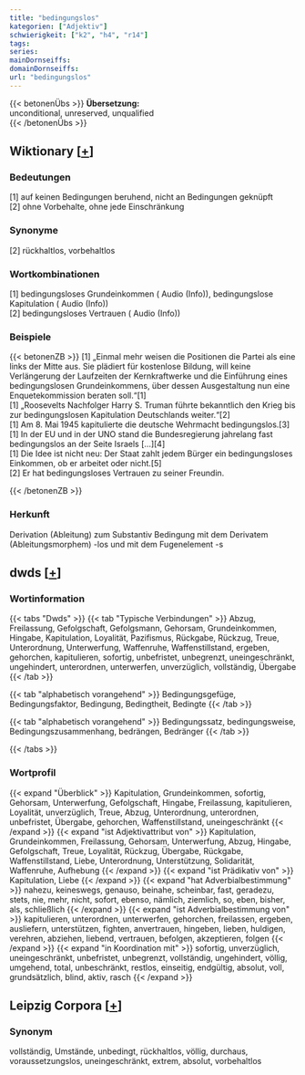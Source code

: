 ```yaml
---
title: "bedingungslos"
kategorien: ["Adjektiv"]
schwierigkeit: ["k2", "h4", "r14"]
tags:
series:
mainDornseiffs:
domainDornseiffs:
url: "bedingungslos"
---
```


{{< betonenÜbs >}}
**Übersetzung:**  
unconditional, unreserved, unqualified  
{{< /betonenÜbs >}}

## Wiktionary [[+](https://de.wiktionary.org/wiki/bedingungslos)]

### Bedeutungen
[1] auf keinen Bedingungen beruhend, nicht an Bedingungen geknüpft  
[2] ohne Vorbehalte, ohne jede Einschränkung  

### Synonyme
[2] rückhaltlos, vorbehaltlos  

### Wortkombinationen
[1] bedingungsloses Grundeinkommen ( Audio (Info)), bedingungslose Kapitulation ( Audio (Info))  
[2] bedingungsloses Vertrauen ( Audio (Info))  

### Beispiele
{{< betonenZB >}}
[1] „Einmal mehr weisen die Positionen die Partei als eine links der Mitte aus. Sie plädiert für kostenlose Bildung, will keine Verlängerung der Laufzeiten der Kernkraftwerke und die Einführung eines bedingungslosen Grundeinkommens, über dessen Ausgestaltung nun eine Enquetekommission beraten soll.“[1]  
[1] „Roosevelts Nachfolger Harry S. Truman führte bekanntlich den Krieg bis zur bedingungslosen Kapitulation Deutschlands weiter.“[2]  
[1] Am 8. Mai 1945 kapitulierte die deutsche Wehrmacht bedingungslos.[3]  
[1] In der EU und in der UNO stand die Bundesregierung jahrelang fast bedingungslos an der Seite Israels […][4]  
[1] Die Idee ist nicht neu: Der Staat zahlt jedem Bürger ein bedingungsloses Einkommen, ob er arbeitet oder nicht.[5]  
[2] Er hat bedingungsloses Vertrauen zu seiner Freundin.  

{{< /betonenZB >}}
### Herkunft
Derivation (Ableitung) zum Substantiv Bedingung mit dem Derivatem (Ableitungsmorphem) -los und mit dem Fugenelement -s  



## dwds [[+](https://www.dwds.de/wb/bedingungslos)]

### Wortinformation
{{< tabs "Dwds" >}}
{{< tab "Typische Verbindungen" >}}
Abzug, Freilassung, Gefolgschaft, Gefolgsmann, Gehorsam, Grundeinkommen, Hingabe, Kapitulation, Loyalität, Pazifismus, Rückgabe, Rückzug, Treue, Unterordnung, Unterwerfung, Waffenruhe, Waffenstillstand, ergeben, gehorchen, kapitulieren, sofortig, unbefristet, unbegrenzt, uneingeschränkt, ungehindert, unterordnen, unterwerfen, unverzüglich, vollständig, Übergabe
{{< /tab >}}

{{< tab "alphabetisch vorangehend" >}}
Bedingungsgefüge, Bedingungsfaktor, Bedingung, Bedingtheit, Bedingte
{{< /tab >}}

{{< tab "alphabetisch vorangehend" >}}
Bedingungssatz, bedingungsweise, Bedingungszusammenhang, bedrängen, Bedränger
{{< /tab >}}

{{< /tabs >}}

### Wortprofil
{{< expand "Überblick" >}} Kapitulation, Grundeinkommen, sofortig, Gehorsam, Unterwerfung, Gefolgschaft, Hingabe, Freilassung, kapitulieren, Loyalität, unverzüglich, Treue, Abzug, Unterordnung, unterordnen, unbefristet, Übergabe, gehorchen, Waffenstillstand, uneingeschränkt {{< /expand >}}
{{< expand "ist Adjektivattribut von" >}} Kapitulation, Grundeinkommen, Freilassung, Gehorsam, Unterwerfung, Abzug, Hingabe, Gefolgschaft, Treue, Loyalität, Rückzug, Übergabe, Rückgabe, Waffenstillstand, Liebe, Unterordnung, Unterstützung, Solidarität, Waffenruhe, Aufhebung {{< /expand >}}
{{< expand "ist Prädikativ von" >}} Kapitulation, Liebe {{< /expand >}}
{{< expand "hat Adverbialbestimmung" >}} nahezu, keineswegs, genauso, beinahe, scheinbar, fast, geradezu, stets, nie, mehr, nicht, sofort, ebenso, nämlich, ziemlich, so, eben, bisher, als, schließlich {{< /expand >}}
{{< expand "ist Adverbialbestimmung von" >}} kapitulieren, unterordnen, unterwerfen, gehorchen, freilassen, ergeben, ausliefern, unterstützen, fighten, anvertrauen, hingeben, lieben, huldigen, verehren, abziehen, liebend, vertrauen, befolgen, akzeptieren, folgen {{< /expand >}}
{{< expand "in Koordination mit" >}} sofortig, unverzüglich, uneingeschränkt, unbefristet, unbegrenzt, vollständig, ungehindert, völlig, umgehend, total, unbeschränkt, restlos, einseitig, endgültig, absolut, voll, grundsätzlich, blind, aktiv, rasch {{< /expand >}}

## Leipzig Corpora [[+](https://corpora.uni-leipzig.de/en/res?word=bedingungslos&corpusId=deu_newscrawl-public_2018)]


### Synonym
vollständig, Umstände, unbedingt, rückhaltlos, völlig, durchaus, voraussetzungslos, uneingeschränkt, extrem, absolut, vorbehaltlos

